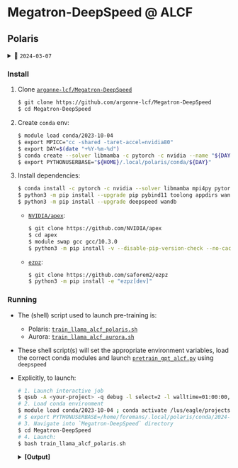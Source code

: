 # Megatron-DeepSpeed @ ALCF

## Polaris

<details closed><summary>📅 <code>2024-03-07</code></summary>

- Unable to save checkpoints with `torch==2.1` + `cuda==11.8`: 
    - **NEED TO DEBUG / FIX !!**
    - Training progresses OK:

        ```bash
        [2024-03-07 15:27:02,646] [INFO] [timer.py:260:stop] epoch=0/micro_step=199/global_step=199, RunningAvgSamplesPerSec=58.730622229657506, CurrSamplesPerSec=61.35304005128382, MemAllocated=6.01GB, MaxMemAllocated=19.52GB
        iteration      199/  317892 | consumed samples:       152832 | consumed tokens:    625999872 | elapsed time per iteration (ms): 14287.5 | learning rate: 2.407E-04 | global batch size:   768 | lm loss: 5.905366E+00 | loss scale: 8192.0 | actual seqlen:  4096 | number of skipped iterations:   0 | number of nan iterations:   0 | samples per second: 53.753 | tokens per gpu per second (tgs): 1146.733 | TFLOPs: 69.85 |
        [2024-03-07 15:27:15,063] [INFO] [logging.py:96:log_dist] [Rank 0] step=200, skipped=4, lr=[0.000240653265864008, 0.000240653265864008], mom=[(0.9, 0.999), (0.9, 0.999)]
        [2024-03-07 15:27:17,188] [INFO] [timer.py:260:stop] epoch=0/micro_step=200/global_step=200, RunningAvgSamplesPerSec=58.730745476291396, CurrSamplesPerSec=58.75503515561452, MemAllocated=6.01GB, MaxMemAllocated=19.52GB
        iteration      200/  317892 | consumed samples:       153600 | consumed tokens:    629145600 | elapsed time per iteration (ms): 14541.4 | learning rate: 2.407E-04 | global batch size:   768 | lm loss: 5.897035E+00 | loss scale: 8192.0 | actual seqlen:  4096 | number of skipped iterations:   0 | number of nan iterations:   0 | samples per second: 52.815 | tokens per gpu per second (tgs): 1126.713 | TFLOPs: 68.63 |
        saving checkpoint at iteration     200 to checkpoints/ds_stage2_nl32_hs4096_mb8_seq4096_gb768_pp1_tp2_fp16
        # ...
        ```

    - Then crashes with:

      ```python
      Traceback (most recent call last):
      Traceback (most recent call last):
        File "/lus/eagle/projects/datascience/foremans/tmp/Megatron-DeepSpeed/pretrain_gpt_alcf.py", line 575, in <module>
          model = main()
        File "/lus/eagle/projects/datascience/foremans/tmp/Megatron-DeepSpeed/pretrain_gpt_alcf.py", line 554, in main
          model = pretrain(
        File "/lus/eagle/projects/datascience/foremans/tmp/Megatron-DeepSpeed/megatron/training.py", line 226, in pretrain
          iteration = train(forward_step_func,
        File "/lus/eagle/projects/datascience/foremans/tmp/Megatron-DeepSpeed/megatron/training.py", line 1290, in train
          save_checkpoint_and_time(iteration, model, optimizer,
        File "/lus/eagle/projects/datascience/foremans/tmp/Megatron-DeepSpeed/megatron/training.py", line 1151, in save_checkpoint_and_time
          save_checkpoint(iteration, model, optimizer, opt_param_scheduler)
        File "/lus/eagle/projects/datascience/foremans/tmp/Megatron-DeepSpeed/megatron/checkpointing.py", line 259, in save_checkpoint
          state_dict[UNIVERSAL_CHECKPOINT_INFO] = _universal_checkpoint_info(model)
        File "/lus/eagle/projects/datascience/foremans/tmp/Megatron-DeepSpeed/megatron/checkpointing.py", line 783, in _universal_checkpoint_info
          info.update(model[0].universal_checkpoint_info())
        File "/lus/eagle/projects/datascience/foremans/tmp/Megatron-DeepSpeed/megatron/model/gpt_model.py", line 203, in universal_checkpoint_info
          info[TP_REPLICATED_PARAMETER_PATTERNS] = self._get_tp_replicated_param_patterns()
        File "/lus/eagle/projects/datascience/foremans/miniconda3/envs/polaris/2024-03-06/lib/python3.10/site-packages/torch/nn/modules/module.py", line 1695, in __getattr__
          raise AttributeError(f"'{type(self).__name__}' object has no attribute '{name}'")
      AttributeError: 'GPTModel' object has no attribute '_get_tp_replicated_param_patterns'
      ```

      🤔

- Convergence:
    - [ ] Use `bf16` on both systems
    - [ ] Will need to track (for each layer):
        - [ ] inputs / outputs
        - [ ] weights, gradients
    - [ ] Start thread in Intel SC23 channel to discuss convergence issues
        - [ ] Add hooks to track additional data

- [ ] Ensure / double check that optimizer settings from `ds_config.json` aren't being overwritten by some defaults in `megatron/arguments.py`
    - [ ] specifically, `momentum, beta{1, 2}, etc`


<details closed><summary><b>✅ <code>Completed</code></b></summary>

- Continue runs on Polaris @
    - [x] 48 Nodes
    - [x] 32 Nodes
    - [x] 16 Nodes
    - [x] 8 Nodes
    - [x] 4 Nodes

- [x] Then, try re-creating ( / fixing) conda with `cuda==12.1`
    - 😔, failed.

</details>

</details>

### Install

1. Clone [`argonne-lcf/Megatron-DeepSpeed`](https://github.com/argonne-lcf/Megatron-DeepSpeed)

    ```bash
    $ git clone https://github.com/argonne-lcf/Megatron-DeepSpeed
    $ cd Megatron-DeepSpeed
    ```

2. Create `conda` env:

    ```bash
    $ module load conda/2023-10-04
    $ export MPICC="cc -shared -taret-accel=nvidia80"
    $ export DAY=$(date "+%Y-%m-%d")
    $ conda create --solver libmamba -c pytorch -c nvidia --name "${DAY}" "python==3.10"
    $ export PYTHONUSERBASE="${HOME}/.local/polaris/conda/${DAY}"
    ```

3. Install dependencies:

    ```bash
    $ conda install -c pytorch -c nvidia --solver libmamba mpi4py pytorch-cuda=11.8 ninja torchvision torchaudio pytorch-cuda=11.8 transformers xformers triton
    $ python3 -m pip install --upgrade pip pybind11 toolong appdirs wandb sentencepiece ipython setuptools wheel ninja
    $ python3 -m pip install --upgrade deepspeed wandb
    ```

    - [`NVIDIA/apex`](https://github.com/NVIDIA/apex):

        ```bash
        $ git clone https://github.com/NVIDIA/apex
        $ cd apex
        $ module swap gcc gcc/10.3.0
        $ python3 -m pip install -v --disable-pip-version-check --no-cache-dir --no-build-isolation --config-settings "--build-option=--cpp_ext" --config-settings "--build-option=--cuda_ext" ./
        ```

    - [`ezpz`](https://github.com/saforem2/ezpz):

        ```bash
        $ git clone https://github.com/saforem2/ezpz
        $ python3 -m pip install -e "ezpz[dev]"
        ```

### Running

- The (shell) script used to launch pre-training is:
    - Polaris:
      [`train_llama_alcf_polaris.sh`](https://github.com/argonne-lcf/Megatron-DeepSpeed/blob/main/train_llama_alcf_polaris.sh)
    - Aurora:
      [`train_llama_alcf_aurora.sh`](https://github.com/argonne-lcf/Megatron-DeepSpeed/blob/main/train_llama_alcf_aurora.sh)

- These shell script(s) will set the appropriate environment variables, load the correct conda
modules and launch
[`pretrain_gpt_alcf.py`](https://github.com/argonne-lcf/Megatron-DeepSpeed/blob/main/pretrain_gpt_alcf.py) using `deepspeed`


- Explicitly, to launch:

    ```bash
    # 1. Launch interactive job
    $ qsub -A <your-project> -q debug -l select=2 -l walltime=01:00:00,filesystems=eagle:home -I
    # 2. Load conda environment
    $ module load conda/2023-10-04 ; conda activate /lus/eagle/projects/datascience/foremans/miniconda3/envs/polaris/2024-03-06
    # $ export PYTHONUSERBASE=/home/foremans/.local/polaris/conda/2024-03-06
    # 3. Navigate into `Megatron-DeepSpeed` directory
    $ cd Megatron-DeepSpeed
    # 4. Launch:
    $ bash train_llama_alcf_polaris.sh
    ```
    <details closed><summary><b>[Output]</b></summary>

    ```bash
    source-ing /lus/eagle/projects/datascience/foremans/tmp/Megatron-DeepSpeed/ALCF/helpers_alcf.sh

    CommandNotFoundError: Your shell has not been properly configured to use 'conda deactivate'.
    To initialize your shell, run

        $ conda init <SHELL_NAME>

    Currently supported shells are:
      - bash
      - fish
      - tcsh
      - xonsh
      - zsh
      - powershell

    See 'conda init --help' for more information and options.

    IMPORTANT: You may need to close and restart your shell after running 'conda init'.


    Saving {PATH, LD_LIBRARY_PATH, htt{p,ps}_proxy, CFLAGS, PYTHONUSERBASE} to .deepspeed_env
    Found ezpz!
    /lus/eagle/projects/datascience/foremans/tmp/Megatron-DeepSpeed/ezpz/src/ezpz/__init__.py
    Has ezpz installed. Nothing to do.
    ┌──────────────────────────────────────────────────────────────────
    │ [Hosts]:
    │     • [host:0] - x3005c0s37b0n0.hsn.cm.polaris.alcf.anl.gov
    │     • [host:1] - x3005c0s37b1n0.hsn.cm.polaris.alcf.anl.gov
    └──────────────────────────────────────────────────────────────────
    ┌──────────────────────────────────────────────────────────────────
    │ [DIST INFO]:
    │     • Loading job env from: /home/foremans/.pbsenv
    │     • HOSTFILE: /var/spool/pbs/aux/1777928.polaris-pbs-01.hsn.cm.polaris.alcf.anl.gov
    │     • NHOSTS: 2
    │     • NGPU_PER_HOST: 4
    │     • NGPUS (NHOSTS x NGPU_PER_HOST): 8
    │     • WORLD_SIZE: 8
    │     • DIST_LAUNCH: mpiexec --verbose --envall -n 8 -ppn 4 --hostfile /var/spool/pbs/aux/1777928.polaris-pbs-01.hsn.cm.polaris.alcf.anl.gov
    └──────────────────────────────────────────────────────────────────
    ┌──────────────────────────────────────────────────────────────────
    │ [Launch]:
    │     • Use: 'launch' (=mpiexec --verbose --envall -n 8 -ppn 4 --hostfile /var/spool/pbs/aux/1777928.polaris-pbs-01.hsn.cm.polaris.alcf.anl.gov)
    │       to launch job
    └──────────────────────────────────────────────────────────────────
    # [...]
    ```
    </details>
